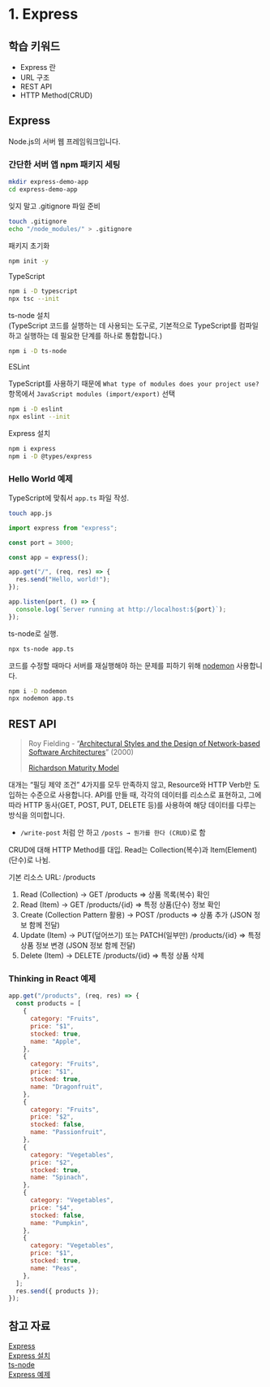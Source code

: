 # 1. Express

## 학습 키워드

- Express 란
- URL 구조
- REST API
- HTTP Method(CRUD)

## Express

Node.js의 서버 웹 프레임워크입니다.

### 간단한 서버 앱 npm 패키지 세팅

```bash
mkdir express-demo-app
cd express-demo-app
```

잊지 말고 .gitignore 파일 준비

```bash
touch .gitignore
echo "/node_modules/" > .gitignore
```

패키지 초기화

```bash
npm init -y
```

TypeScript

```bash
npm i -D typescript
npx tsc --init
```

ts-node 설치\
(TypeScript 코드를 실행하는 데 사용되는 도구로, 기본적으로 TypeScript를 컴파일하고 실행하는 데 필요한 단계를 하나로 통합합니다.)

```bash
npm i -D ts-node
```

ESLint

TypeScript를 사용하기 때문에 `What type of modules does your project use?` 항목에서 `JavaScript modules (import/export)` 선택

```bash
npm i -D eslint
npx eslint --init
```

Express 설치

```bash
npm i express
npm i -D @types/express
```

### Hello World 예제

TypeScript에 맞춰서 `app.ts` 파일 작성.

```bash
touch app.js
```

```typescript
import express from "express";

const port = 3000;

const app = express();

app.get("/", (req, res) => {
  res.send("Hello, world!");
});

app.listen(port, () => {
  console.log(`Server running at http://localhost:${port}`);
});
```

ts-node로 실행.

```bash
npx ts-node app.ts
```

코드를 수정할 때마다 서버를 재실행해야 하는 문제를 피하기 위해 [nodemon](https://github.com/remy/nodemon) 사용합니다.

```bash
npm i -D nodemon
npx nodemon app.ts
```

## REST API

> Roy Fielding - “[Architectural Styles and the Design of Network-based Software Architectures](https://ics.uci.edu/~fielding/pubs/dissertation/top.htm)” (2000)
>
> [Richardson Maturity Model](https://martinfowler.com/articles/richardsonMaturityModel.html)

대개는 “필딩 제약 조건” 4가지를 모두 만족하지 않고, Resource와 HTTP Verb만 도입하는 수준으로 사용합니다.
API를 만들 때, 각각의 데이터를 리소스로 표현하고, 그에 따라 HTTP 동사(GET, POST, PUT, DELETE 등)를 사용하여 해당 데이터를 다루는 방식을 의미합니다.

- `/write-post` 처럼 안 하고 `/posts → 뭔가를 한다 (CRUD)`로 함

CRUD에 대해 HTTP Method를 대입. Read는 Collection(복수)과 Item(Element)(단수)로 나뉨.

기본 리소스 URL: /products

1. Read (Collection) → GET /products ⇒ 상품 목록(복수) 확인
2. Read (Item) → GET /products/{id} ⇒ 특정 상품(단수) 정보 확인
3. Create (Collection Pattern 활용) → POST /products ⇒ 상품 추가 (JSON 정보 함께 전달)
4. Update (Item) → PUT(덮어쓰기) 또는 PATCH(일부만) /products/{id} ⇒ 특정 상품 정보 변경 (JSON 정보 함께 전달)
5. Delete (Item) → DELETE /products/{id} ⇒ 특정 상품 삭제

### Thinking in React 예제

```javascript
app.get("/products", (req, res) => {
  const products = [
    {
      category: "Fruits",
      price: "$1",
      stocked: true,
      name: "Apple",
    },
    {
      category: "Fruits",
      price: "$1",
      stocked: true,
      name: "Dragonfruit",
    },
    {
      category: "Fruits",
      price: "$2",
      stocked: false,
      name: "Passionfruit",
    },
    {
      category: "Vegetables",
      price: "$2",
      stocked: true,
      name: "Spinach",
    },
    {
      category: "Vegetables",
      price: "$4",
      stocked: false,
      name: "Pumpkin",
    },
    {
      category: "Vegetables",
      price: "$1",
      stocked: true,
      name: "Peas",
    },
  ];
  res.send({ products });
});
```

## 참고 자료

[Express](https://expressjs.com/ko/)\
[Express 설치](https://expressjs.com/ko/starter/installing.html)\
[ts-node](https://github.com/TypeStrong/ts-node)\
[Express 예제](https://expressjs.com/ko/starter/hello-world.html)
